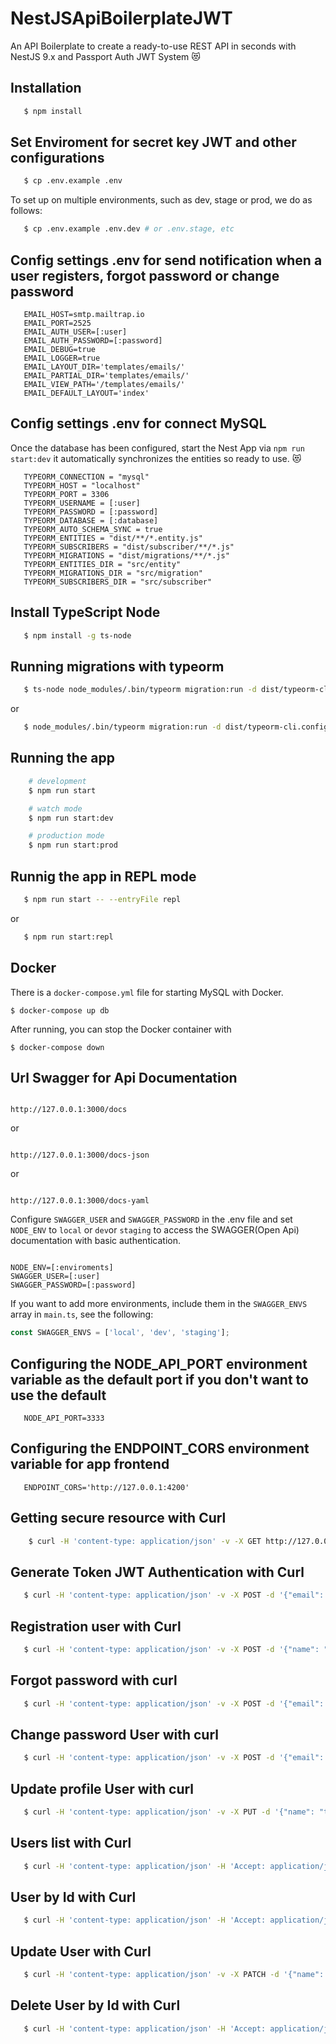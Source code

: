 # NestJSApiBoilerplateJWT

An API Boilerplate to create a ready-to-use REST API in seconds with NestJS 9.x and Passport Auth JWT System :heart_eyes_cat:

## Installation

```bash
   $ npm install
```

## Set Enviroment for secret key JWT and other configurations

```bash
   $ cp .env.example .env
```

To set up on multiple environments, such as dev, stage or prod, we do as follows:

```bash
   $ cp .env.example .env.dev # or .env.stage, etc
```

## Config settings .env for send notification when a user registers, forgot password or change password

```
   EMAIL_HOST=smtp.mailtrap.io
   EMAIL_PORT=2525
   EMAIL_AUTH_USER=[:user]
   EMAIL_AUTH_PASSWORD=[:password]
   EMAIL_DEBUG=true
   EMAIL_LOGGER=true
   EMAIL_LAYOUT_DIR='templates/emails/'
   EMAIL_PARTIAL_DIR='templates/emails/'
   EMAIL_VIEW_PATH='/templates/emails/'
   EMAIL_DEFAULT_LAYOUT='index'
```

## Config settings .env for connect MySQL

Once the database has been configured, start the Nest App via `npm run start:dev` it automatically synchronizes the entities so ready to use. :heart_eyes_cat:

```
   TYPEORM_CONNECTION = "mysql"
   TYPEORM_HOST = "localhost"
   TYPEORM_PORT = 3306
   TYPEORM_USERNAME = [:user]
   TYPEORM_PASSWORD = [:password]
   TYPEORM_DATABASE = [:database]
   TYPEORM_AUTO_SCHEMA_SYNC = true
   TYPEORM_ENTITIES = "dist/**/*.entity.js"
   TYPEORM_SUBSCRIBERS = "dist/subscriber/**/*.js"
   TYPEORM_MIGRATIONS = "dist/migrations/**/*.js"
   TYPEORM_ENTITIES_DIR = "src/entity"
   TYPEORM_MIGRATIONS_DIR = "src/migration"
   TYPEORM_SUBSCRIBERS_DIR = "src/subscriber"
```

## Install TypeScript Node

```bash
   $ npm install -g ts-node
```

## Running migrations with typeorm

```bash
   $ ts-node node_modules/.bin/typeorm migration:run -d dist/typeorm-cli.config
```

or

```bash
   $ node_modules/.bin/typeorm migration:run -d dist/typeorm-cli.config
```

## Running the app

```bash
    # development
    $ npm run start

    # watch mode
    $ npm run start:dev

    # production mode
    $ npm run start:prod
```

## Runnig the app in REPL mode

```bash
   $ npm run start -- --entryFile repl
```

or

```bash
   $ npm run start:repl
```

## Docker

There is a `docker-compose.yml` file for starting MySQL with Docker.

`$ docker-compose up db`

After running, you can stop the Docker container with

`$ docker-compose down`


## Url Swagger for Api Documentation

```

http://127.0.0.1:3000/docs

```
or

```

http://127.0.0.1:3000/docs-json

```
or

```

http://127.0.0.1:3000/docs-yaml

```

Configure `SWAGGER_USER` and `SWAGGER_PASSWORD` in the .env file and set `NODE_ENV` to `local` or `dev`or `staging` to access the SWAGGER(Open Api) documentation with basic authentication.

```

NODE_ENV=[:enviroments]
SWAGGER_USER=[:user]
SWAGGER_PASSWORD=[:password]

````

If you want to add more environments, include them in the `SWAGGER_ENVS` array in `main.ts`, see the following:

```typescript
const SWAGGER_ENVS = ['local', 'dev', 'staging'];
````

## Configuring the NODE_API_PORT environment variable as the default port if you don't want to use the default

```
   NODE_API_PORT=3333
```

## Configuring the ENDPOINT_CORS environment variable for app frontend

```
   ENDPOINT_CORS='http://127.0.0.1:4200'
```

## Getting secure resource with Curl

```bash
    $ curl -H 'content-type: application/json' -v -X GET http://127.0.0.1:3000/api/secure  -H 'Authorization: Bearer [:token]'
```

## Generate Token JWT Authentication with Curl

```bash
   $ curl -H 'content-type: application/json' -v -X POST -d '{"email": "tony_admin@nest.it", "password": "secret"}' http://127.0.0.1:3000/api/auth/login

```

## Registration user with Curl

```bash
   $ curl -H 'content-type: application/json' -v -X POST -d '{"name": "tony", "email": "tony_admin@nest.it", "username":"tony_admin", "password": "secret"}' http://127.0.0.1:3000/api/auth/register

```

## Forgot password with curl

```bash
   $ curl -H 'content-type: application/json' -v -X POST -d '{"email": "tony_admin@nest.it"}' http://127.0.0.1:3000/api/auth/forgot-password
```

## Change password User with curl

```bash
   $ curl -H 'content-type: application/json' -v -X POST -d '{"email": "tony_admin@nest.it", "password": "secret123"}' http://127.0.0.1:3000/api/auth/change-password  -H 'Authorization: Bearer [:token]'
```

## Update profile User with curl

```bash
   $ curl -H 'content-type: application/json' -v -X PUT -d '{"name": "tony", "email": "tony_admin@nest.it", "username": "tony_admin"}' http://127.0.0.1:3000/api/users/:id/profile  -H 'Authorization: Bearer [:token]'
```

## Users list with Curl

```bash
   $ curl -H 'content-type: application/json' -H 'Accept: application/json' -v -X GET http://127.0.0.1:3000/api/users  -H 'Authorization: Bearer [:token]'
```

## User by Id with Curl

```bash
   $ curl -H 'content-type: application/json' -H 'Accept: application/json' -v -X GET http://127.0.0.1:3000/api/users/:id  -H 'Authorization: Bearer [:token]'
```

## Update User with Curl

```bash
   $ curl -H 'content-type: application/json' -v -X PATCH -d '{"name": "tony", "email": "tony_admin@nest.it", "username": "tony_admin", "password":"secret"}' http://127.0.0.1:3000/api/users/:id  -H 'Authorization: Bearer [:token]'
```

## Delete User by Id with Curl

```bash
   $ curl -H 'content-type: application/json' -H 'Accept: application/json' -v -X DELETE http://127.0.0.1:3000/api/users/:id  -H 'Authorization: Bearer [:token]'
```

